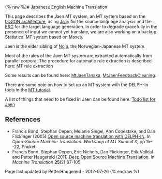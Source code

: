 {% raw %}# Japanese English Machine Translation

This page describes the Jaen MT system, an MT system based on the [LOGON
architecture](../LogonTop), using [Jacy](https://blog.inductorsoftware.com/docsproto/grammars/JacyTop) for the source language
analysis and the [ERG](https://blog.inductorsoftware.com/docsproto/erg/ErgTop) for the target language generation. In
order to degrade gracefully in the presence of input we cannot yet
translate, we are also working on a backup [Statistical MT
system](MtJaenSmt) based on [Moses](http://www.statmt.org/moses/).

Jaen is the elder sibling of [Noja](NoJa), the Norwegian-Japanese MT
system.

Most of the rules of the Jaen MT system are extracted automatically from
parallel corpora. The procedure for automatic rule extraction is
described here: [MT rule extraction](MtRuleExtraction)

Some results can be found here: [MtJaenTanaka](MtJaenTanaka),
[MtJaenFeedbackCleaning](MtJaenFeedbackCleaning).

There are some note on how to set up an MT system with the DELPH-In
tools in the [MT tutorial](MachineTranslationTutorial).

A list of things that need to be fixed in Jaen can be found here: [Todo
list for Jaen](JaenTodo)

## References

- Francis Bond, Stephan Oepen, Melanie Siegel, Ann Copestake, and Dan
Flickinger (2005) [Open source machine translation with
DELPH-IN](http://www2.nict.go.jp/x/x161/en/member/bond/pubs/2005-summit-osmt.pdf).
In *Open-Source Machine Translation: Workshop at MT Summit X*, pp
15--22, Phuket.
- Francis Bond, Stephan Oepen, Eric Nichols, Dan Flickinger, Erik
Velldal and Petter Haugereid (2011) [Deep Open Source Machine
Translation](http://www.springerlink.com/openurl.asp?genre=article&id=doi:10.1007/s10590-011-9099-4).
In *Machine Translation* **25**(2) 87-105

Page last updated by PetterHaugereid - 2012-07-26
{% endraw %}